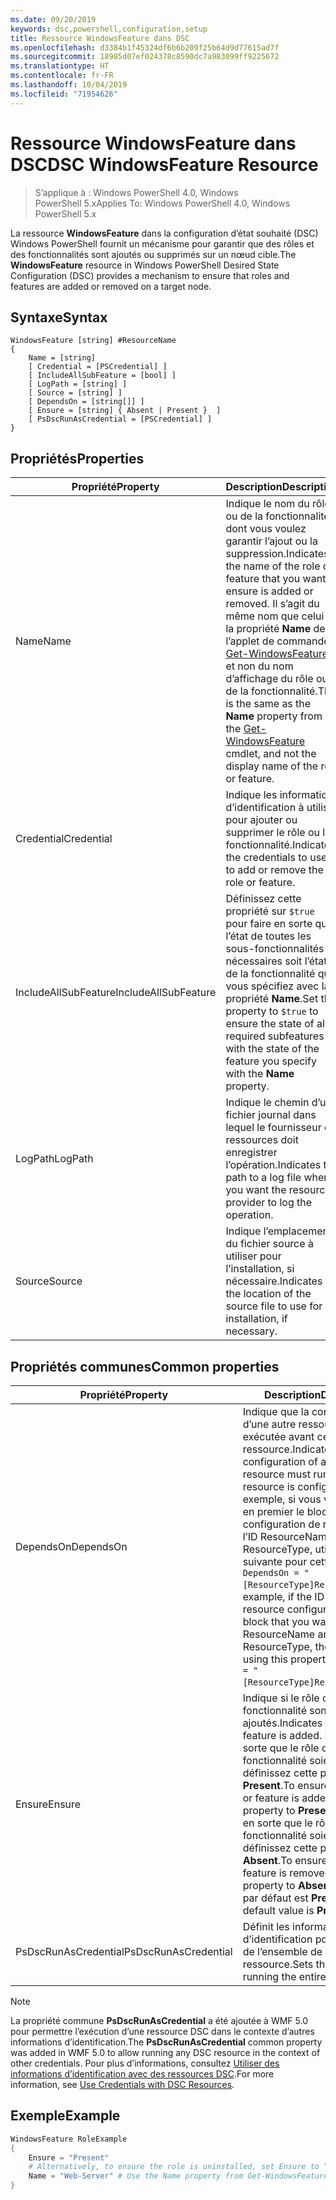 ```yaml
---
ms.date: 09/20/2019
keywords: dsc,powershell,configuration,setup
title: Ressource WindowsFeature dans DSC
ms.openlocfilehash: d3384b1f45324df6b6b209f25b64d9d77615ad7f
ms.sourcegitcommit: 18985d07ef024378c8590dc7a983099ff9225672
ms.translationtype: HT
ms.contentlocale: fr-FR
ms.lasthandoff: 10/04/2019
ms.locfileid: "71954626"
---
```

# <a name="dsc-windowsfeature-resource"></a><span data-ttu-id="aa22c-103">Ressource WindowsFeature dans DSC</span><span class="sxs-lookup"><span data-stu-id="aa22c-103">DSC WindowsFeature Resource</span></span>

> <span data-ttu-id="aa22c-104">S’applique à : Windows PowerShell 4.0, Windows PowerShell 5.x</span><span class="sxs-lookup"><span data-stu-id="aa22c-104">Applies To: Windows PowerShell 4.0, Windows PowerShell 5.x</span></span>

<span data-ttu-id="aa22c-105">La ressource **WindowsFeature** dans la configuration d’état souhaité (DSC) Windows PowerShell fournit un mécanisme pour garantir que des rôles et des fonctionnalités sont ajoutés ou supprimés sur un nœud cible.</span><span class="sxs-lookup"><span data-stu-id="aa22c-105">The **WindowsFeature** resource in Windows PowerShell Desired State Configuration (DSC) provides a mechanism to ensure that roles and features are added or removed on a target node.</span></span>

## <a name="syntax"></a><span data-ttu-id="aa22c-106">Syntaxe</span><span class="sxs-lookup"><span data-stu-id="aa22c-106">Syntax</span></span>

```Syntax
WindowsFeature [string] #ResourceName
{
    Name = [string]
    [ Credential = [PSCredential] ]
    [ IncludeAllSubFeature = [bool] ]
    [ LogPath = [string] ]
    [ Source = [string] ]
    [ DependsOn = [string[]] ]
    [ Ensure = [string] { Absent | Present }  ]
    [ PsDscRunAsCredential = [PSCredential] ]
}
```

## <a name="properties"></a><span data-ttu-id="aa22c-107">Propriétés</span><span class="sxs-lookup"><span data-stu-id="aa22c-107">Properties</span></span>

|<span data-ttu-id="aa22c-108">Propriété</span><span class="sxs-lookup"><span data-stu-id="aa22c-108">Property</span></span> |<span data-ttu-id="aa22c-109">Description</span><span class="sxs-lookup"><span data-stu-id="aa22c-109">Description</span></span> |
|---|---|
|<span data-ttu-id="aa22c-110">Name</span><span class="sxs-lookup"><span data-stu-id="aa22c-110">Name</span></span> |<span data-ttu-id="aa22c-111">Indique le nom du rôle ou de la fonctionnalité dont vous voulez garantir l’ajout ou la suppression.</span><span class="sxs-lookup"><span data-stu-id="aa22c-111">Indicates the name of the role or feature that you want to ensure is added or removed.</span></span> <span data-ttu-id="aa22c-112">Il s’agit du même nom que celui de la propriété **Name** de l’applet de commande [Get-WindowsFeature](/powershell/module/servermanager/Get-WindowsFeature) et non du nom d’affichage du rôle ou de la fonctionnalité.</span><span class="sxs-lookup"><span data-stu-id="aa22c-112">This is the same as the **Name** property from the [Get-WindowsFeature](/powershell/module/servermanager/Get-WindowsFeature) cmdlet, and not the display name of the role or feature.</span></span> |
|<span data-ttu-id="aa22c-113">Credential</span><span class="sxs-lookup"><span data-stu-id="aa22c-113">Credential</span></span> |<span data-ttu-id="aa22c-114">Indique les informations d’identification à utiliser pour ajouter ou supprimer le rôle ou la fonctionnalité.</span><span class="sxs-lookup"><span data-stu-id="aa22c-114">Indicates the credentials to use to add or remove the role or feature.</span></span> |
|<span data-ttu-id="aa22c-115">IncludeAllSubFeature</span><span class="sxs-lookup"><span data-stu-id="aa22c-115">IncludeAllSubFeature</span></span> |<span data-ttu-id="aa22c-116">Définissez cette propriété sur `$true` pour faire en sorte que l’état de toutes les sous-fonctionnalités nécessaires soit l’état de la fonctionnalité que vous spécifiez avec la propriété **Name**.</span><span class="sxs-lookup"><span data-stu-id="aa22c-116">Set this property to `$true` to ensure the state of all required subfeatures with the state of the feature you specify with the **Name** property.</span></span> |
|<span data-ttu-id="aa22c-117">LogPath</span><span class="sxs-lookup"><span data-stu-id="aa22c-117">LogPath</span></span> |<span data-ttu-id="aa22c-118">Indique le chemin d’un fichier journal dans lequel le fournisseur de ressources doit enregistrer l’opération.</span><span class="sxs-lookup"><span data-stu-id="aa22c-118">Indicates the path to a log file where you want the resource provider to log the operation.</span></span> |
|<span data-ttu-id="aa22c-119">Source</span><span class="sxs-lookup"><span data-stu-id="aa22c-119">Source</span></span> |<span data-ttu-id="aa22c-120">Indique l’emplacement du fichier source à utiliser pour l’installation, si nécessaire.</span><span class="sxs-lookup"><span data-stu-id="aa22c-120">Indicates the location of the source file to use for installation, if necessary.</span></span> |

## <a name="common-properties"></a><span data-ttu-id="aa22c-121">Propriétés communes</span><span class="sxs-lookup"><span data-stu-id="aa22c-121">Common properties</span></span>

|<span data-ttu-id="aa22c-122">Propriété</span><span class="sxs-lookup"><span data-stu-id="aa22c-122">Property</span></span> |<span data-ttu-id="aa22c-123">Description</span><span class="sxs-lookup"><span data-stu-id="aa22c-123">Description</span></span> |
|---|---|
|<span data-ttu-id="aa22c-124">DependsOn</span><span class="sxs-lookup"><span data-stu-id="aa22c-124">DependsOn</span></span> |<span data-ttu-id="aa22c-125">Indique que la configuration d’une autre ressource doit être exécutée avant celle de cette ressource.</span><span class="sxs-lookup"><span data-stu-id="aa22c-125">Indicates that the configuration of another resource must run before this resource is configured.</span></span> <span data-ttu-id="aa22c-126">Par exemple, si vous voulez exécuter en premier le bloc de script de configuration de ressource ayant l’ID ResourceName et le type ResourceType, utilisez la syntaxe suivante pour cette propriété : `DependsOn = "[ResourceType]ResourceName"`.</span><span class="sxs-lookup"><span data-stu-id="aa22c-126">For example, if the ID of the resource configuration script block that you want to run first is ResourceName and its type is ResourceType, the syntax for using this property is `DependsOn = "[ResourceType]ResourceName"`.</span></span> |
|<span data-ttu-id="aa22c-127">Ensure</span><span class="sxs-lookup"><span data-stu-id="aa22c-127">Ensure</span></span> |<span data-ttu-id="aa22c-128">Indique si le rôle ou la fonctionnalité sont ajoutés.</span><span class="sxs-lookup"><span data-stu-id="aa22c-128">Indicates if the role or feature is added.</span></span> <span data-ttu-id="aa22c-129">Pour faire en sorte que le rôle ou la fonctionnalité soient ajoutés, définissez cette propriété sur **Present**.</span><span class="sxs-lookup"><span data-stu-id="aa22c-129">To ensure that the role or feature is added, set this property to **Present**.</span></span> <span data-ttu-id="aa22c-130">Pour faire en sorte que le rôle ou la fonctionnalité soient supprimés, définissez cette propriété sur **Absent**.</span><span class="sxs-lookup"><span data-stu-id="aa22c-130">To ensure that the role or feature is removed, set the property to **Absent**.</span></span> <span data-ttu-id="aa22c-131">La valeur par défaut est **Present**.</span><span class="sxs-lookup"><span data-stu-id="aa22c-131">The default value is **Present**.</span></span> |
|<span data-ttu-id="aa22c-132">PsDscRunAsCredential</span><span class="sxs-lookup"><span data-stu-id="aa22c-132">PsDscRunAsCredential</span></span> |<span data-ttu-id="aa22c-133">Définit les informations d’identification pour l’exécution de l’ensemble de la ressource.</span><span class="sxs-lookup"><span data-stu-id="aa22c-133">Sets the credential for running the entire resource as.</span></span> |

> [!NOTE]
> <span data-ttu-id="aa22c-134">La propriété commune **PsDscRunAsCredential** a été ajoutée à WMF 5.0 pour permettre l’exécution d’une ressource DSC dans le contexte d’autres informations d’identification.</span><span class="sxs-lookup"><span data-stu-id="aa22c-134">The **PsDscRunAsCredential** common property was added in WMF 5.0 to allow running any DSC resource in the context of other credentials.</span></span> <span data-ttu-id="aa22c-135">Pour plus d’informations, consultez [Utiliser des informations d’identification avec des ressources DSC](../../../configurations/runasuser.md).</span><span class="sxs-lookup"><span data-stu-id="aa22c-135">For more information, see [Use Credentials with DSC Resources](../../../configurations/runasuser.md).</span></span>

## <a name="example"></a><span data-ttu-id="aa22c-136">Exemple</span><span class="sxs-lookup"><span data-stu-id="aa22c-136">Example</span></span>

```powershell
WindowsFeature RoleExample
{
    Ensure = "Present"
    # Alternatively, to ensure the role is uninstalled, set Ensure to "Absent"
    Name = "Web-Server" # Use the Name property from Get-WindowsFeature
}
```